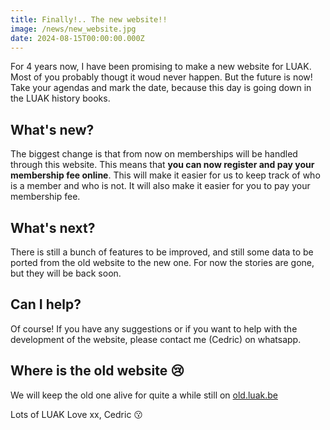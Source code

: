```yaml
---
title: Finally!.. The new website!!
image: /news/new_website.jpg
date: 2024-08-15T00:00:00.000Z
---
```


For 4 years now, I have been promising to make a new website for LUAK. Most of you probably thougt it woud never happen. But the future is now! Take your agendas and mark the date, because this day is going down in the LUAK history books.

<!--more-->

## What's new?

The biggest change is that from now on memberships will be handled through this website. This means that **you can now register and pay your membership fee online**. This will make it easier for us to keep track of who is a member and who is not. It will also make it easier for you to pay your membership fee.

## What's next?

There is still a bunch of features to be improved, and still some data to be ported from the old website to the new one. For now the stories are gone, but they will be back soon.

## Can I help?

Of course! If you have any suggestions or if you want to help with the development of the website, please contact me (Cedric) on whatsapp.

## Where is the old website 😢

We will keep the old one alive for quite a while still on [old.luak.be ](http://old.luak.be)

Lots of LUAK Love xx,
Cedric 😗
